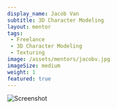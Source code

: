 ```yaml
---
display_name: Jacob Van
subtitle: 3D Character Modeling
layout: mentor
tags:
 - Freelance
 - 3D Character Modeling
 - Texturing
image: /assets/mentors/jacobv.jpg
imageSize: medium
weight: 1
featured: true
---
```

![Screenshot](../../assets/images/jacobv/embrypose1.jpg)
